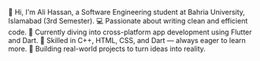 👋 Hi, I'm Ali Hassan, a Software Engineering student at Bahria University, Islamabad (3rd Semester).
💻 Passionate about writing clean and efficient code.
📱 Currently diving into cross-platform app development using Flutter and Dart.
🚀 Skilled in C++, HTML, CSS, and Dart — always eager to learn more.
🔧 Building real-world projects to turn ideas into reality.
